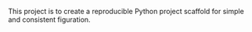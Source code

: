This project is to create a reproducible Python project scaffold for simple and consistent figuration.
